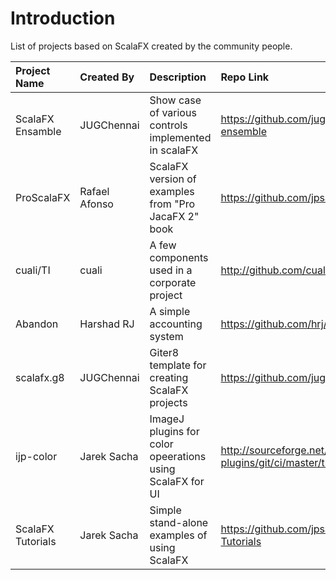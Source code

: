 # Introduction #

List of projects based on ScalaFX created by the community people.


| **Project Name**   | **Created By**  | **Description**                                             | **Repo Link**                                    |
|:-------------------|:----------------|:------------------------------------------------------------|:-------------------------------------------------|
| ScalaFX Ensamble   | JUGChennai      | Show case of various controls implemented in scalaFX        | https://github.com/jugchennai/scalafx-ensemble   |
| ProScalaFX         | Rafael Afonso   | ScalaFX version of examples from "Pro JacaFX 2" book        | https://github.com/jpsacha/ProScalaFX            |
| cuali/TI           | cuali           | A few components used in a corporate project                | http://github.com/cuali/TI                       |
| Abandon            | Harshad RJ      | A simple accounting system                                  | https://github.com/hrj/abandon                   |
| scalafx.g8         | JUGChennai      | Giter8 template for creating ScalaFX projects               | https://github.com/jugchennai/scalafx.g8         |
| ijp-color          | Jarek Sacha     | ImageJ plugins for color opeerations using ScalaFX for UI   | http://sourceforge.net/p/ij-plugins/git/ci/master/tree/ |
| ScalaFX Tutorials  | Jarek Sacha     | Simple stand-alone examples of using ScalaFX                | https://github.com/jpsacha/ScalaFX-Tutorials     |